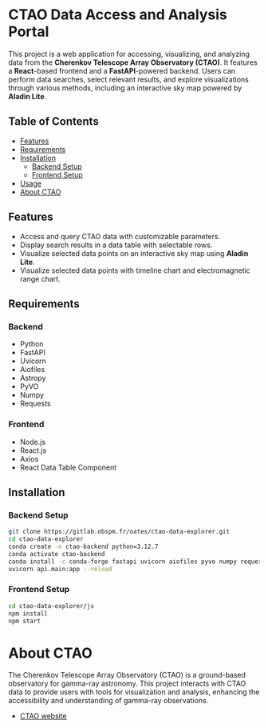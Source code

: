 # CTAO Data Access and Analysis Portal

This project is a web application for accessing, visualizing, and analyzing data from the **Cherenkov Telescope Array Observatory (CTAO)**. It features a **React**-based frontend and a **FastAPI**-powered backend. Users can perform data searches, select relevant results, and explore visualizations through various methods, including an interactive sky map powered by **Aladin Lite**.

## Table of Contents

- [Features](#features)
- [Requirements](#requirements)
- [Installation](#installation)
  - [Backend Setup](#backend-setup)
  - [Frontend Setup](#frontend-setup)
- [Usage](#usage)
- [About CTAO](#about-ctao)

## Features

- Access and query CTAO data with customizable parameters.
- Display search results in a data table with selectable rows.
- Visualize selected data points on an interactive sky map using **Aladin Lite**.
- Visualize selected data points with timeline chart and electromagnetic range chart.

## Requirements

### Backend

- Python
- FastAPI
- Uvicorn
- Aiofiles
- Astropy
- PyVO
- Numpy
- Requests

### Frontend

- Node.js
- React.js
- Axios
- React Data Table Component

## Installation

### Backend Setup

   ```bash
   git clone https://gitlab.obspm.fr/oates/ctao-data-explorer.git
   cd ctao-data-explorer
   conda create -n ctao-backend python=3.12.7
   conda activate ctao-backend
   conda install -c conda-forge fastapi uvicorn aiofiles pyvo numpy requests
   uvicorn api.main:app --reload
   ```
### Frontend Setup

   ```bash
   cd ctao-data-explorer/js
   npm install
   npm start
   ```

# About CTAO

The Cherenkov Telescope Array Observatory (CTAO) is a ground-based observatory for gamma-ray astronomy. This project interacts with CTAO data to provide users with tools for visualization and analysis, enhancing the accessibility and understanding of gamma-ray observations.
- [CTAO website](https://www.ctao.org/)